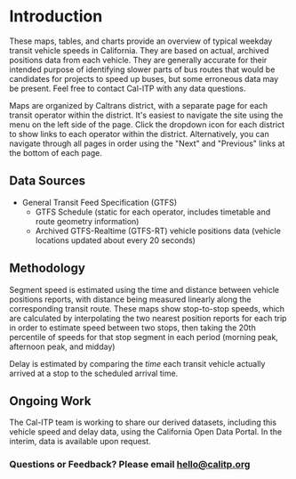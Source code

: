 # Introduction

These maps, tables, and charts provide an overview of typical weekday transit vehicle speeds in California. They are based on actual, archived positions data from each vehicle. They are generally accurate for their intended purpose of identifying slower parts of bus routes that would be candidates for projects to speed up buses, but some erroneous data may be present. Feel free to contact Cal-ITP with any data questions.

Maps are organized by Caltrans district, with a separate page for each transit operator within the district. It's easiest to navigate the site using the menu on the left side of the page. Click the dropdown icon for each district to show links to each operator within the district. Alternatively, you can navigate through all pages in order using the "Next" and "Previous" links at the bottom of each page.

## Data Sources

* General Transit Feed Specification (GTFS)
    * GTFS Schedule (static for each operator, includes timetable and route geometry information)
    * Archived GTFS-Realtime (GTFS-RT) vehicle positions data (vehicle locations updated about every 20 seconds)

## Methodology

Segment speed is estimated using the time and distance between vehicle positions reports, with distance being measured linearly along the corresponding transit route. These maps show stop-to-stop speeds, which are calculated by interpolating the two nearest position reports for each trip in order to estimate speed between two stops, then taking the 20th percentile of speeds for that stop segment in each period (morning peak, afternoon peak, and midday)

Delay is estimated by comparing the _time_ each transit vehicle actually arrived at a stop to the scheduled arrival time.

## Ongoing Work

The Cal-ITP team is working to share our derived datasets, including this vehicle speed and delay data, using the California Open Data Portal. In the interim, data is available upon request.

### Questions or Feedback? Please email hello@calitp.org